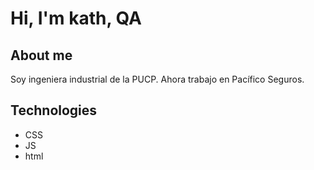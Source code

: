 # Hi, I'm kath, QA
## About me
Soy ingeniera industrial de la PUCP. Ahora trabajo en Pacífico Seguros.

## Technologies
- CSS
- JS
- html